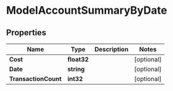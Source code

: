 

# ModelAccountSummaryByDate


## Properties

| Name | Type | Description | Notes |
|------------ | ------------- | ------------- | -------------|
|**Cost** | **float32** |  |  [optional] |
|**Date** | **string** |  |  [optional] |
|**TransactionCount** | **int32** |  |  [optional] |



